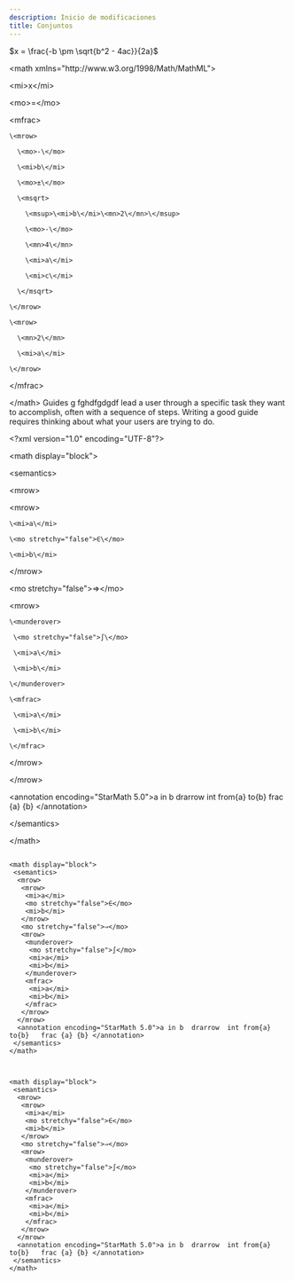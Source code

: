 ```yaml
---
description: Inicio de modificaciones
title: Conjuntos
---
```


$x = \frac{-b \pm \sqrt{b^2 - 4ac}}{2a}$

\<math xmlns="http\://www\.w3.org/1998/Math/MathML">

  \<mi>x\</mi>

  \<mo>=\</mo>

  \<mfrac>

    \<mrow>

      \<mo>-\</mo>

      \<mi>b\</mi>

      \<mo>±\</mo>

      \<msqrt>

        \<msup>\<mi>b\</mi>\<mn>2\</mn>\</msup>

        \<mo>-\</mo>

        \<mn>4\</mn>

        \<mi>a\</mi>

        \<mi>c\</mi>

      \</msqrt>

    \</mrow>

    \<mrow>

      \<mn>2\</mn>

      \<mi>a\</mi>

    \</mrow>

  \</mfrac>

\</math>
Guides g fghdfgdgdf lead a user through a specific task they want to accomplish, often with a sequence of steps.
Writing a good guide requires thinking about what your users are trying to do.

\<?xml version="1.0" encoding="UTF-8"?>

\<math display="block">

 \<semantics>

  \<mrow>

   \<mrow>

    \<mi>a\</mi>

    \<mo stretchy="false">∈\</mo>

    \<mi>b\</mi>

   \</mrow>

   \<mo stretchy="false">⇒\</mo>

   \<mrow>

    \<munderover>

     \<mo stretchy="false">∫\</mo>

     \<mi>a\</mi>

     \<mi>b\</mi>

    \</munderover>

    \<mfrac>

     \<mi>a\</mi>

     \<mi>b\</mi>

    \</mfrac>

   \</mrow>

  \</mrow>

  \<annotation encoding="StarMath 5.0">a in b  drarrow  int from{a} to{b}   frac {a} {b} \</annotation>

 \</semantics>

\</math>

```plaintext

<math display="block">
 <semantics>
  <mrow>
   <mrow>
    <mi>a</mi>
    <mo stretchy="false">∈</mo>
    <mi>b</mi>
   </mrow>
   <mo stretchy="false">⇒</mo>
   <mrow>
    <munderover>
     <mo stretchy="false">∫</mo>
     <mi>a</mi>
     <mi>b</mi>
    </munderover>
    <mfrac>
     <mi>a</mi>
     <mi>b</mi>
    </mfrac>
   </mrow>
  </mrow>
  <annotation encoding="StarMath 5.0">a in b  drarrow  int from{a} to{b}   frac {a} {b} </annotation>
 </semantics>
</math>
```

```xml
```

```plaintext

<math display="block">
 <semantics>
  <mrow>
   <mrow>
    <mi>a</mi>
    <mo stretchy="false">∈</mo>
    <mi>b</mi>
   </mrow>
   <mo stretchy="false">⇒</mo>
   <mrow>
    <munderover>
     <mo stretchy="false">∫</mo>
     <mi>a</mi>
     <mi>b</mi>
    </munderover>
    <mfrac>
     <mi>a</mi>
     <mi>b</mi>
    </mfrac>
   </mrow>
  </mrow>
  <annotation encoding="StarMath 5.0">a in b  drarrow  int from{a} to{b}   frac {a} {b} </annotation>
 </semantics>
</math>
```
